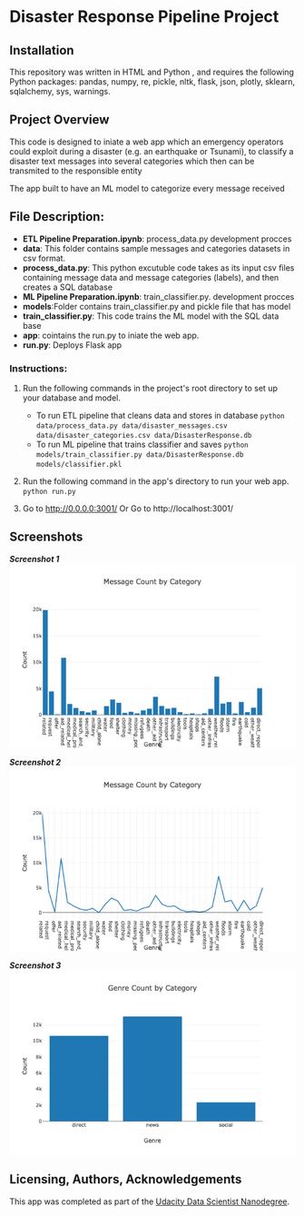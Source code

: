 # Disaster Response Pipeline Project

## Installation
This repository was written in HTML and Python , and requires the following Python packages: 
 pandas, numpy, re, pickle, nltk, flask, json, plotly, sklearn, sqlalchemy, sys,  warnings.

## Project Overview
This code is designed to iniate a  web app which an emergency operators could exploit during a disaster (e.g. an earthquake or Tsunami), to classify a disaster text messages into several categories which then can be transmited to the responsible entity

The app built to have an ML model to categorize every message received
## File Description:
* **ETL Pipeline Preparation.ipynb**:  process_data.py development procces
* **data**: This folder contains sample messages and categories datasets in csv format.
* **process_data.py**: This python excutuble code takes as its input csv files containing message data and message categories (labels), and then creates a SQL database
* **ML Pipeline Preparation.ipynb**: train_classifier.py. development procces
* **models**:Folder contains train_classifier.py and pickle file that has model
* **train_classifier.py**: This code trains the ML model with the SQL data base
* **app**: cointains the run.py to iniate the web app.
* **run.py**: Deploys Flask app

### Instructions:
1. Run the following commands in the project's root directory to set up your database and model.

    - To run ETL pipeline that cleans data and stores in database
        `python data/process_data.py data/disaster_messages.csv data/disaster_categories.csv data/DisasterResponse.db`
    - To run ML pipeline that trains classifier and saves
        `python models/train_classifier.py data/DisasterResponse.db models/classifier.pkl`

2. Run the following command in the app's directory to run your web app.
    `python run.py`

3. Go to http://0.0.0.0:3001/
   Or Go to http://localhost:3001/

## Screenshots

***Screenshot 1***
![Screenshot 1](https://github.com/akshaykarthick/Disaster-Response-Pipeline/blob/master/screenshot1.png)

***Screenshot 2***
![Screenshot 2](https://github.com/akshaykarthick/Disaster-Response-Pipeline/blob/master/screenshot2.png)

***Screenshot 3***
![Screenshot 2](https://github.com/akshaykarthick/Disaster-Response-Pipeline/blob/master/screenshot3.png)



## Licensing, Authors, Acknowledgements
This app was completed as part of the [Udacity Data Scientist Nanodegree](https://classroom.udacity.com/nanodegrees/nd025-ent/dashboard/overview).
